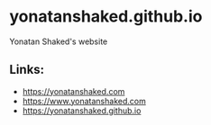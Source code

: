 # yonatanshaked.github.io

Yonatan Shaked's website

## Links:

- https://yonatanshaked.com
- https://www.yonatanshaked.com
- https://yonatanshaked.github.io
